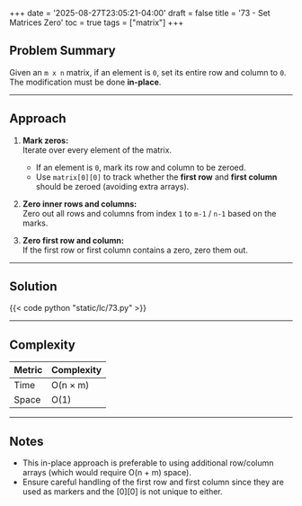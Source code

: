 +++
date = '2025-08-27T23:05:21-04:00'
draft = false
title = '73 - Set Matrices Zero'
toc = true
tags = ["matrix"]
+++

## Problem Summary

Given an `m x n` matrix, if an element is `0`, set its entire row and column to `0`.  
The modification must be done **in-place**.

---

## Approach

1. **Mark zeros:**  
   Iterate over every element of the matrix.  
   - If an element is `0`, mark its row and column to be zeroed.  
   - Use `matrix[0][0]` to track whether the **first row** and **first column** should be zeroed (avoiding extra arrays).

2. **Zero inner rows and columns:**  
   Zero out all rows and columns from index `1` to `m-1` / `n-1` based on the marks.

3. **Zero first row and column:**  
   If the first row or first column contains a zero, zero them out.

---

## Solution

{{< code python "static/lc/73.py" >}}

---

## Complexity

| Metric | Complexity |
|--------|------------|
| Time   | O(n × m)   |
| Space  | O(1) |

---

## Notes

- This in-place approach is preferable to using additional row/column arrays (which would require O(n + m) space).  
- Ensure careful handling of the first row and first column since they are used as markers and the [0][0] is not unique to either.